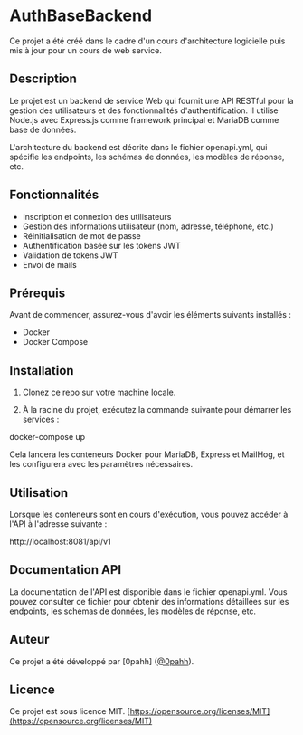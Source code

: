 # AuthBaseBackend

Ce projet a été créé dans le cadre d'un cours d'architecture logicielle puis mis à jour pour un cours de web service.

## Description

Le projet est un backend de service Web qui fournit une API RESTful pour la gestion des utilisateurs et des fonctionnalités d'authentification. Il utilise Node.js avec Express.js comme framework principal et MariaDB comme base de données.

L'architecture du backend est décrite dans le fichier openapi.yml, qui spécifie les endpoints, les schémas de données, les modèles de réponse, etc.

## Fonctionnalités

- Inscription et connexion des utilisateurs
- Gestion des informations utilisateur (nom, adresse, téléphone, etc.)
- Réinitialisation de mot de passe
- Authentification basée sur les tokens JWT
- Validation de tokens JWT
- Envoi de mails

## Prérequis

Avant de commencer, assurez-vous d'avoir les éléments suivants installés :

- Docker
- Docker Compose

## Installation

1. Clonez ce repo sur votre machine locale.

2. À la racine du projet, exécutez la commande suivante pour démarrer les services :

docker-compose up

Cela lancera les conteneurs Docker pour MariaDB, Express et MailHog, et les configurera avec les paramètres nécessaires.

## Utilisation

Lorsque les conteneurs sont en cours d'exécution, vous pouvez accéder à l'API à l'adresse suivante :

http://localhost:8081/api/v1

## Documentation API

La documentation de l'API est disponible dans le fichier openapi.yml. Vous pouvez consulter ce fichier pour obtenir des informations détaillées sur les endpoints, les schémas de données, les modèles de réponse, etc.

## Auteur

Ce projet a été développé par [0pahh] ([@0pahh](https://github.com/0pahh)).

## Licence

Ce projet est sous licence MIT.
[https://opensource.org/licenses/MIT](https://opensource.org/licenses/MIT)
